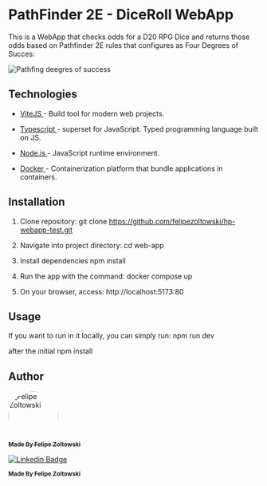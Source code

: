 # PathFinder 2E - DiceRoll WebApp

This is a WebApp that checks odds for a D20 RPG Dice and returns those odds based on
Pathfinder 2E rules that configures as Four Degrees of Succes:

<img src="imagem.png" alt="Pathfing deegres of success">

## Technologies

- <a href="https://vite.dev"> ViteJS </a> - Build tool for modern web projects.

- <a href="https://www.typescriptlang.org"> Typescript </a>- superset for JavaScript. Typed programming language built on JS.

- <a href="https://nodejs.org/en"> Node.js </a>- JavaScript runtime environment.

- <a href="https://www.docker.com"> Docker </a>- Containerization platform that bundle applications in containers.

## Installation

1. Clone repository:
  git clone https://github.com/felipezoltowski/hp-webapp-test.git

2. Navigate into project directory:
  cd web-app

3. Install dependencies
  npm install

4. Run the app with the command:
  docker compose up

5. On your browser, access:
  http://localhost:5173:80

## Usage
  If you want to run in it locally, you can simply run:
    npm run dev

  after the initial npm install

<h2 id="author">Author</h2>
<a href="https://github.com/felipezoltowski">
 <img style="border-radius: 50%;" src="https://avatars.githubusercontent.com/u/17614829?v=4" width="100px;" alt="Felipe Zoltowski"/>
 <br />
 <sub><b>Made By Felipe Zoltowski</b></sub></a>


[![Linkedin Badge](https://img.shields.io/badge/-Linkedin-blue?style=flat-square&logo=Linkedin&logoColor=white&link=https://www.linkedin.com/in/pauloterresleal/)](https://www.linkedin.com/in/felipe-zoltowski/)

 <sub><b>Made By Felipe Zoltowski</b></sub></a>
